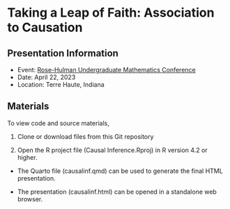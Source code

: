 # Taking a Leap of Faith: Association to Causation

## Presentation Information
- Event: [Rose-Hulman Undergraduate Mathematics Conference](https://www.rose-hulman.edu/class/ma/web/mathconf/2023/index.html)
- Date: April 22, 2023
- Location: Terre Haute, Indiana 

## Materials

To view code and source materials, 

1. Clone or download files from this Git repository

2. Open the R project file (Causal Inference.Rproj) in R version 4.2 or higher. 

- The Quarto file (causalinf.qmd) can be used to generate the final HTML presentation. 

- The presentation (causalinf.html) can be opened in a standalone web browser.
